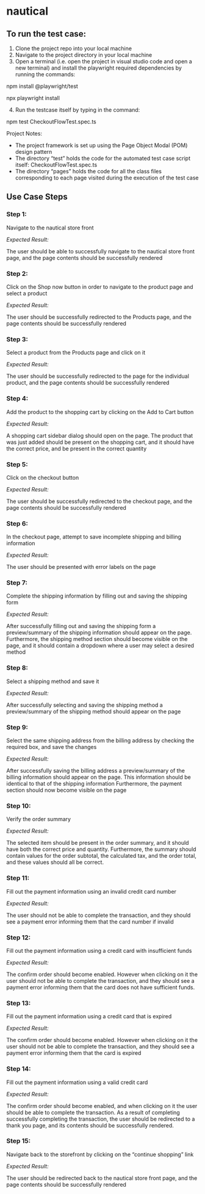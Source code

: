 # nautical

## To run the test case:

1. Clone the project repo into your local machine
2. Navigate to the project directory in your local machine
3. Open a terminal (i.e. open the project in visual studio code and open a new terminal) and install the playwright required dependencies by running the commands:

npm install @playwright/test

npx playwright install

4.  Run the testcase itself by typing in the command:

npm test CheckoutFlowTest.spec.ts

Project Notes:
- The project framework is set up using the Page Object Modal (POM) design pattern
- The directory “test” holds the code for the automated test case script itself: CheckoutFlowTest.spec.ts
- The directory “pages” holds the code for all the class files corresponding to each page visited during the execution of the test case

## Use Case Steps

### Step 1:
Navigate to the nautical store front

*Expected Result:*

The user should be able to successfully navigate to the nautical store front page, and the page contents should be successfully rendered 

### Step 2:
Click on the Shop now button in order to navigate to the product page and select a product

*Expected Result:*

The user should be successfully redirected to the Products page, and the page contents should be successfully rendered

### Step 3:
Select a product from the Products page and click on it

*Expected Result:*

The user should be successfully redirected to the page for the individual product, and the page contents should be successfully rendered

### Step 4:
Add the product to the shopping cart by clicking on the Add to Cart button

*Expected Result:*

A shopping cart sidebar dialog should open on the page. The product that was just added should be present on the shopping cart, and it should have the correct price, and be present in the correct quantity

### Step 5:
Click on the checkout button

*Expected Result:*

The user should be successfully redirected to the checkout page, and the page contents should be successfully rendered

### Step 6:
In the checkout page, attempt to save incomplete shipping and billing information

*Expected Result:*

The user should be presented with error labels on the page

### Step 7:
Complete the shipping information by filling out and saving the shipping form

*Expected Result:*

After successfully filling out and saving the shipping form a preview/summary of the shipping information should appear on the page. Furthermore, the shipping method section should become visible on the page, and it should contain a dropdown where a user may select a desired method

### Step 8:

Select a shipping method and save it

*Expected Result:*

After successfully selecting and saving the shipping method a preview/summary of the shipping method should appear on the page

### Step 9:
Select the same shipping address from the billing address by checking the required box, and save the changes

*Expected Result:*

After successfully saving the billing address a preview/summary of the billing information should appear on the page. This information should be identical to that of the shipping information Furthermore, the payment section should now become visible on the page

### Step 10:
Verify the order summary

*Expected Result:*

The selected item should be present in the order summary, and it should have both the correct price and quantity. Furthermore, the summary should contain values for the order subtotal, the calculated tax, and the order total, and these values should all be correct.

### Step 11: 
Fill out the payment information using an invalid credit card number

*Expected Result:*

The user should not be able to complete the transaction, and they should see a payment error informing them that the card number if invalid  

### Step 12:
Fill out the payment information using a credit card with insufficient funds

*Expected Result:*

The confirm order should become enabled. However when clicking on it the user should not be able to complete the transaction, and they should see a payment error informing them that the card does not have sufficient funds.  

### Step 13:
Fill out the payment information using a credit card that is expired

*Expected Result:*

The confirm order should become enabled. However when clicking on it the user should not be able to complete the transaction, and they should see a payment error informing them that the card is expired

### Step 14:
Fill out the payment information using a valid credit card

*Expected Result:*

The confirm order should become enabled, and when clicking on it the user should be able to complete the transaction. As a result of completing successfully completing the transaction, the user should be redirected to a thank you page, and its contents should be successfully rendered.

### Step 15:
Navigate back to the storefront by clicking on the “continue shopping” link

*Expected Result:*

The user should be redirected back to the nautical store front page, and the page contents should be successfully rendered















 
